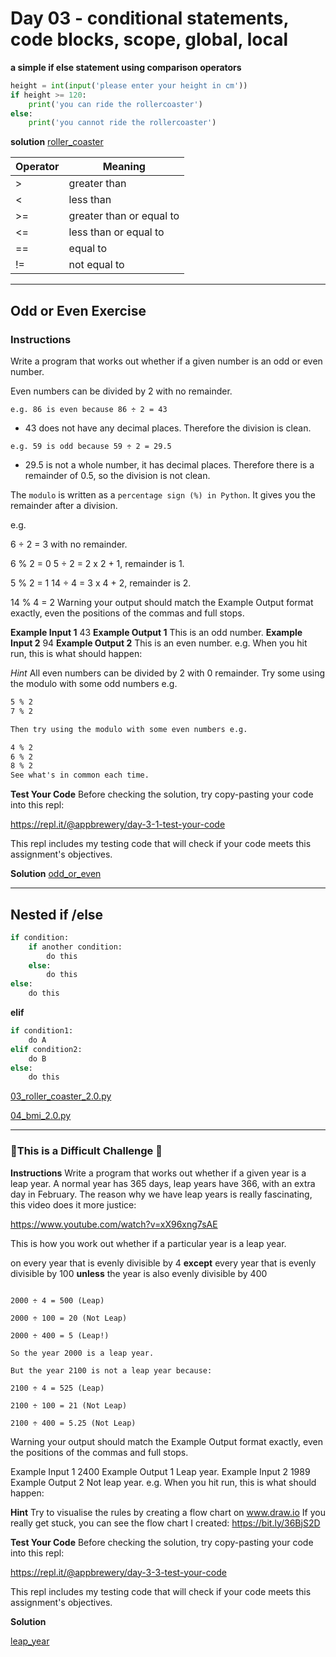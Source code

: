 # Day 03 - conditional statements, code blocks, scope, global, local

**a simple if else statement using comparison operators**

```python
height = int(input('please enter your height in cm'))
if height >= 120:
    print('you can ride the rollercoaster')
else:
    print('you cannot ride the rollercoaster')
```

**solution**
[roller_coaster](exercises/01_roller_coaster.py)

| Operator    | Meaning    |
| ------------- | ------------- |
| >         | greater than         |
| <           | less than        |
| >=          | greater than or equal to |
| <=          | less than or equal to |
| ==          | equal to |
| !=          | not equal to |

---

## Odd or Even Exercise

### Instructions

Write a program that works out whether if a given number is an odd or even number.

Even numbers can be divided by 2 with no remainder.

`e.g. 86 is even because 86 ÷ 2 = 43`

- 43 does not have any decimal places. Therefore the division is clean.

`e.g. 59 is odd because 59 ÷ 2 = 29.5`

- 29.5 is not a whole number, it has decimal places. Therefore there is a remainder of 0.5, so the division is not clean.

The `modulo` is written as a `percentage sign (%) in Python`. It gives you the remainder after a division.

e.g.

6 ÷ 2 = 3 with no remainder.

6 % 2 = 0
5 ÷ 2 = 2 x 2 + 1, remainder is 1.

5 % 2 = 1
14 ÷ 4 = 3 x 4 + 2, remainder is 2.

14 % 4 = 2
Warning your output should match the Example Output format exactly, even the positions of the commas and full stops.

**Example Input 1**
43
**Example Output 1**
This is an odd number.
**Example Input 2**
94
**Example Output 2**
This is an even number.
e.g. When you hit run, this is what should happen:



_Hint_
All even numbers can be divided by 2 with 0 remainder.
Try some using the modulo with some odd numbers e.g.

```3 % 2
5 % 2
7 % 2

Then try using the modulo with some even numbers e.g.

4 % 2
6 % 2
8 % 2
See what's in common each time.
```

**Test Your Code**
Before checking the solution, try copy-pasting your code into this repl:

https://repl.it/@appbrewery/day-3-1-test-your-code

This repl includes my testing code that will check if your code meets this assignment's objectives.

**Solution**
[odd_or_even](exercises/02_odd_or_even.py)

---

## Nested if /else

```python
if condition:
    if another condition:
        do this
    else:
        do this
else:
    do this
```

**elif**

```python
if condition1:
    do A
elif condition2:
    do B
else:
    do this
```

[03_roller_coaster_2.0.py](exercises/03_roller_coaster_2.0.py)

[04_bmi_2.0.py](exercises/04_bmi_2.0.py)

---

### 💪This is a Difficult Challenge 💪

**Instructions**
Write a program that works out whether if a given year is a leap year. A normal year has 365 days, leap years have 366, with an extra day in February. The reason why we have leap years is really fascinating, this video does it more justice:

https://www.youtube.com/watch?v=xX96xng7sAE

This is how you work out whether if a particular year is a leap year.

on every year that is evenly divisible by 4 **except** every year that is evenly divisible by 100 **unless** the year is also evenly divisible by 400

```e.g. The year 2000:

2000 ÷ 4 = 500 (Leap)

2000 ÷ 100 = 20 (Not Leap)

2000 ÷ 400 = 5 (Leap!)

So the year 2000 is a leap year.

But the year 2100 is not a leap year because:

2100 ÷ 4 = 525 (Leap)

2100 ÷ 100 = 21 (Not Leap)

2100 ÷ 400 = 5.25 (Not Leap)
```
Warning your output should match the Example Output format exactly, even the positions of the commas and full stops.

Example Input 1
2400
Example Output 1
Leap year.
Example Input 2
1989
Example Output 2
Not leap year.
e.g. When you hit run, this is what should happen:



**Hint**
Try to visualise the rules by creating a flow chart on www.draw.io
If you really get stuck, you can see the flow chart I created:
https://bit.ly/36BjS2D

**Test Your Code**
Before checking the solution, try copy-pasting your code into this repl:

https://repl.it/@appbrewery/day-3-3-test-your-code

This repl includes my testing code that will check if your code meets this assignment's objectives.

**Solution**

[leap_year](exercises/05_leap_year.py)
